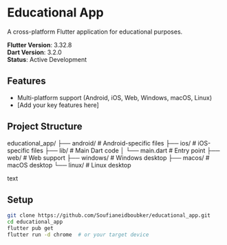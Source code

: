 # Educational App

A cross-platform Flutter application for educational purposes.

**Flutter Version**: 3.32.8  
**Dart Version**: 3.2.0  
**Status**: Active Development  

## Features
- Multi-platform support (Android, iOS, Web, Windows, macOS, Linux)
- [Add your key features here]

## Project Structure
educational_app/
├── android/ # Android-specific files
├── ios/ # iOS-specific files
├── lib/ # Main Dart code
│ └── main.dart # Entry point
├── web/ # Web support
├── windows/ # Windows desktop
├── macos/ # macOS desktop
└── linux/ # Linux desktop

text

## Setup
```bash
git clone https://github.com/Soufianeidboubker/educational_app.git
cd educational_app
flutter pub get
flutter run -d chrome  # or your target device
